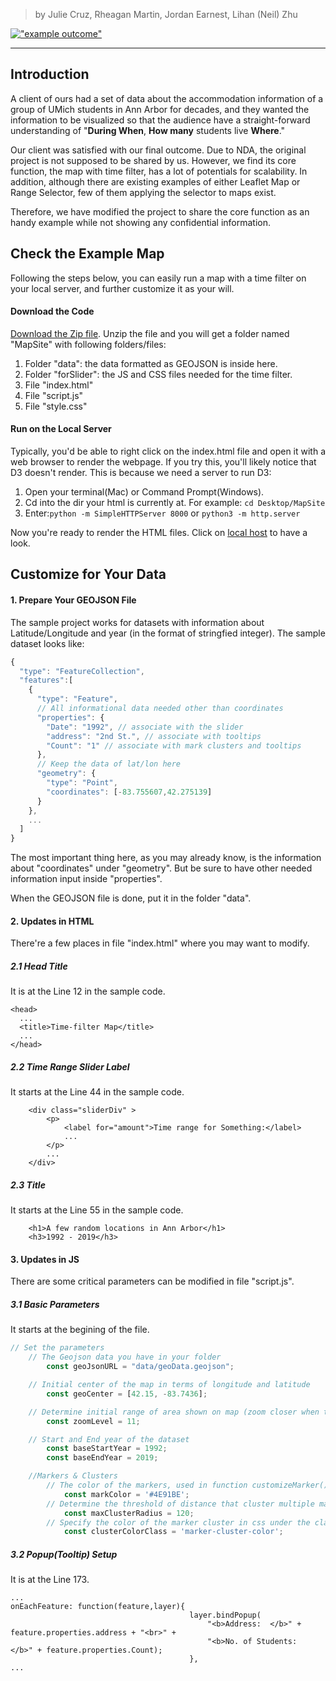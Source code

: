 
>by Julie Cruz, Rheagan Martin, Jordan Earnest, Lihan (Neil) Zhu

[!["example outcome"](https://github.com/clarkdatalabs/time_filter_map/blob/master/img/Final1.png )](https://clarkdatalabs.github.io/time_filter_map/MapSite)

___

## Introduction
A client of ours had a set of data about the accommodation information of a group of UMich students in Ann Arbor for decades, and they wanted the information to be visualized so that the audience have a straight-forward understanding of "**During When**, **How many** students live **Where**."

Our client was satisfied with our final outcome. Due to NDA, the original project is not supposed to be shared by us. However, we find its core function, the map with time filter, has a lot of potentials for scalability. In addition, although there are existing examples of either Leaflet Map or Range Selector, few of them applying the selector to maps exist. 

Therefore, we have modified the project to share the core function as an handy example while not showing any confidential information.


## Check the Example Map
Following the steps below, you can easily run a map with a time filter on your local server, and further customize it as your will.

#### Download the Code
[Download the Zip file](https://github.com/clarkdatalabs/time_filter_map/blob/master/MapSite.zip).
Unzip the file and you will get a folder named "MapSite" with following folders/files:
1. Folder "data": the data formatted as GEOJSON is inside here.
2. Folder "forSlider": the JS and CSS files needed for the time filter.
3. File "index.html"
4. File "script.js"
5. File "style.css"

#### Run on the Local Server

Typically, you'd be able to right click on the index.html file and open it with a web browser to render the webpage. If you try this, you'll likely notice that D3 doesn't render. This is because we need a server to run D3:

1. Open your terminal(Mac) or Command Prompt(Windows).
2. Cd into the dir your html is currently at. For example: `cd Desktop/MapSite`
3. Enter:`python -m SimpleHTTPServer 8000` or `python3 -m http.server`

Now you&#39;re ready to render the HTML files. Click on [local host](http://localhost:8000) to have a look. 

## Customize for Your Data
#### 1. Prepare Your GEOJSON File
The sample project works for datasets with information about Latitude/Longitude and year (in the format of stringfied integer). The sample dataset looks like:
```javascript
{
  "type": "FeatureCollection", 
  "features":[
    {
      "type": "Feature",
      // All informational data needed other than coordinates
      "properties": {
        "Date": "1992", // associate with the slider
        "address": "2nd St.", // associate with tooltips
        "Count": "1" // associate with mark clusters and tooltips
      },
      // Keep the data of lat/lon here
      "geometry": {
        "type": "Point",
        "coordinates": [-83.755607,42.275139]
      }
    },
    ...
  ]
}
```
The most important thing here, as you may already know, is the information about "coordinates" under "geometry". But be sure to have other needed information input inside "properties".

When the GEOJSON file is done, put it in the folder "data".

#### 2. Updates in HTML
There're a few places in file "index.html" where you may want to modify.
##### 2.1 Head Title
It is at the Line 12 in the sample code.
```
<head>
  ...
  <title>Time-filter Map</title>
  ...
</head>
```
##### 2.2 Time Range Slider Label
It starts at the Line 44 in the sample code. 
```
    <div class="sliderDiv" >
        <p>
            <label for="amount">Time range for Something:</label>
            ...
        </p>
        ...
    </div>
```
##### 2.3 Title
It starts at the Line 55 in the sample code. 
```
    <h1>A few random locations in Ann Arbor</h1>
    <h3>1992 - 2019</h3>
```

#### 3. Updates in JS
There are some critical parameters can be modified in file "script.js".
##### 3.1 Basic Parameters
It starts at the begining of the file.
```javascript
// Set the parameters
    // The Geojson data you have in your folder
        const geoJsonURL = "data/geoData.geojson";

    // Initial center of the map in terms of longitude and latitude
        const geoCenter = [42.15, -83.7436];

    // Determine initial range of area shown on map (zoom closer when the number is higher)
        const zoomLevel = 11;

    // Start and End year of the dataset
        const baseStartYear = 1992;
        const baseEndYear = 2019;

    //Markers & Clusters
        // The color of the markers, used in function customizeMarker()
            const markColor = '#4E91BE';
        // Determine the threshold of distance that cluster multiple markers, used in Function initialMarkerClusters()
            const maxClusterRadius = 120;
        // Specify the color of the marker cluster in css under the class name, used in Function initialMarkerClusters()
            const clusterColorClass = 'marker-cluster-color';
```
##### 3.2 Popup(Tooltip) Setup
It is at the Line 173.
```
...
onEachFeature: function(feature,layer){
                                        layer.bindPopup(
                                            "<b>Address:  </b>" + feature.properties.address + "<br>" +
                                            "<b>No. of Students:  </b>" + feature.properties.Count);
                                        },
...
```
